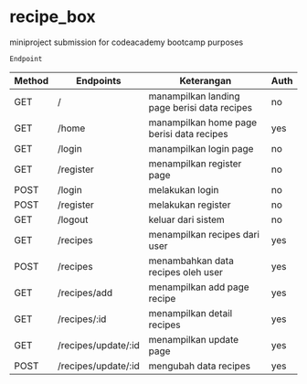 # recipe_box
miniproject submission for codeacademy bootcamp purposes

```
Endpoint
```
| Method | Endpoints             | Keterangan                                  |  Auth |
| ------ | --------------------- | ------------------------------------------- |  ---- |
| GET    | /                     | manampilkan landing page berisi data recipes|  no   |
| GET    | /home                 | manampilkan home page berisi data recipes   |  yes  |
| GET    | /login                | manampilkan login page                      |  no   |
| GET    | /register             | menampilkan register page                   |  no   |
| POST   | /login                | melakukan login                             |  no   |
| POST   | /register             | melakukan register                          |  no   |
| GET    | /logout               | keluar dari sistem                          |  no   |
| GET    | /recipes              | menampilkan recipes dari user               |  yes  |
| POST   | /recipes              | menambahkan data recipes oleh user          |  yes  |
| GET    | /recipes/add          | menampilkan add page recipe                 |  yes  |
| GET    | /recipes/:id          | menampilkan detail recipes                  |  yes  |
| GET    | /recipes/update/:id   | menampilkan update page                     |  yes  |
| POST   | /recipes/update/:id   | mengubah data recipes                       |  yes  |